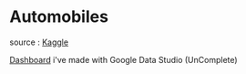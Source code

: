 # Automobiles

source : [Kaggle](kaggle.com/datasets/tawfikelmetwally/automobile-dataset)


[Dashboard](https://lookerstudio.google.com/reporting/e301beca-d68e-46f8-b9f8-e8282a958ab1) i've made with Google Data Studio (UnComplete)
